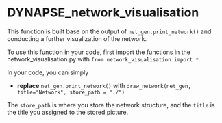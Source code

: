 # DYNAPSE_network_visualisation

This function is built base on the output of `net_gen.print_network()` and conducting a further visualization of the network.

To use this function in your code, first import the functions in the network_visualisation.py with `from network_visualisation import *`

In your code, you can simply 
- **replace** `net_gen.print_network()`  with `draw_network(net_gen, title="Network", store_path = "./")`
<!-- - or **add** `draw_network(net_gen, title="Network", store_path = "./")` following `net_gen.print_network()`  -->

The `store_path` is where you store the network structure, and the `title` is the title you assigned to the stored picture.
